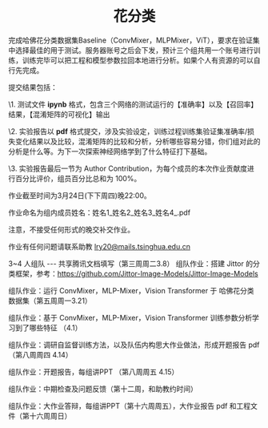 <center><h1>花分类</h1></center>

完成哈佛花分类数据集Baseline（ConvMixer，MLPMixer，ViT），要求在验证集中选择最佳的用于测试。服务器账号之后会下发，预计三个组共用一个账号进行训练，训练完毕可以把工程和模型参数拉回本地进行分析。如果个人有资源的可以自行先完成。

 

提交结果包括：

\1. 测试文件 **ipynb** 格式，包含三个网络的测试运行的【准确率】以及【召回率】结果，【混淆矩阵的可视化】输出

\2. 实验报告以 **pdf** 格式提交，涉及实验设定，训练过程训练集验证集准确率/损失变化结果以及比较，混淆矩阵的比较和分析，分析哪些容易分错，你们组对此的分析是什么等。为下一次探索神经网络学到了什么特征打下基础。

\3. 实验报告最后一节为 Author Contribution，为每个成员的本次作业贡献度进行百分比评价，组员百分比总和为 100%。

 

作业截至时间为3月24日(下下周四)晚22:00。

作业命名为组内成员姓名：姓名1_姓名2_姓名3_姓名4_.pdf

注意，不接受任何形式的晚交补交作业。

 

作业有任何问题请联系助教 lry20@mails.tsinghua.edu.cn



3~4 人组队 --- 共享腾讯文档填写（第三周周二3.8）
组队作业：搭建 Jittor 的分类框架，参考：https://github.com/Jittor-Image-Models/Jittor-Image-Models

组队作业：运行 ConvMixer，MLP-Mixer，Vision Transformer 于 哈佛花分类数据集（第五周周一3.21）

组队作业：基于 ConvMixer，MLP-Mixer，Vision Transformer 训练参数分析学习到了哪些特征 （4.1）

组队作业：调研自监督训练方法，以及队伍内构思大作业做法，形成开题报告 pdf（第八周周四 4.14）

组队作业：开题报告，每组讲PPT （第八周周五 4.15）

组队作业：中期检查及问题反馈（第十二周，和助教约时间）

组队作业：大作业答辩，每组讲PPT（第十六周周五），大作业报告 pdf 和工程文件（第十六周周日）

